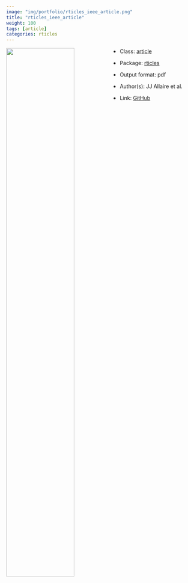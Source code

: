 ```yaml
---
image: "img/portfolio/rticles_ieee_article.png"
title: "rticles_ieee_article"
weight: 100
tags: [article]
categories: rticles
---
```




<!--more-->

<img class = "jf-image-shadow" src="../../img/portfolio/rticles_ieee_article.png" style="display: block; margin: auto;" width="60%"  align="left">

- Class: [article](../../tags/article)
- Package: [rticles](rticles)
- Output format: pdf

- Author(s): JJ Allaire et al.
- Link: [GitHub](https://github.com/rstudio/rticles)


